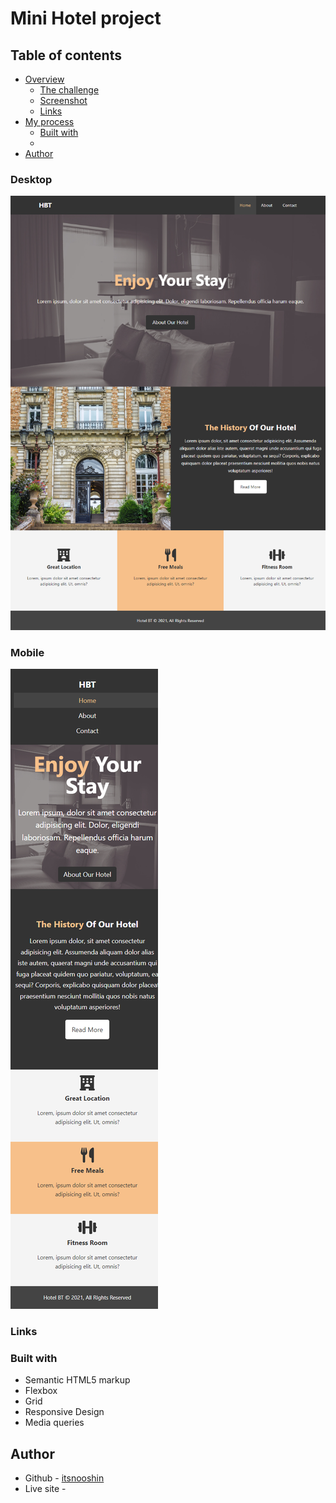 # Mini Hotel project
 

## Table of contents
- [Overview](#overview)
  - [The challenge](#the-challenge)
  - [Screenshot](#screenshot)
  - [Links](#links)
- [My process](#my-process)
  - [Built with](#built-with)
  - 
- [Author](#author)

### Desktop 


![](./screenshots/desktop.png)

### Mobile

![](./screenshots/mobile.png)


 


### Links



### Built with

- Semantic HTML5 markup
- Flexbox
- Grid
- Responsive Design
- Media queries



## Author

- Github - [itsnooshin](https://github.com/itsnooshin)
- Live site  - 

